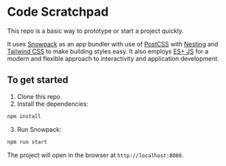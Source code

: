 # Code Scratchpad

This repo is a basic way to prototype or start a project quickly.

It uses [Snowpack](https://www.snowpack.dev/) as an app bundler with use of [PostCSS](https://postcss.org/) with [Nesting](https://www.npmjs.com/package/postcss-nesting) and [Tailwind CSS](https://tailwindcss.com/) to make building styles easy. It also employs [ES+ JS](https://developer.mozilla.org/en-US/docs/Web/javascript) for a modern and flexible approach to interactivity and application development.

## To get started

1. Clone this repo
2. Install the dependencies:

```sh
npm install
```

3. Run Snowpack:

```sh
npm run start
```

The project will open in the browser at `http://localhost:8080`.